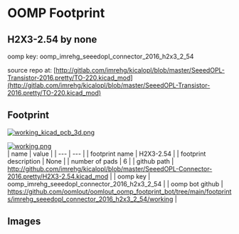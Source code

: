 # OOMP Footprint  
## H2X3-2.54  by none  
  
oomp key: oomp_imrehg_seeedopl_connector_2016_h2x3_2_54  
  
source repo at: [http://gitlab.com/imrehg/kicalopl/blob/master/SeeedOPL-Transistor-2016.pretty/TO-220.kicad_mod](http://gitlab.com/imrehg/kicalopl/blob/master/SeeedOPL-Transistor-2016.pretty/TO-220.kicad_mod)  
## Footprint  
  
[![working_kicad_pcb_3d.png](working_kicad_pcb_3d_600.png)](working_kicad_pcb_3d.png)  
  
[![working.png](working_600.png)](working.png)  
| name | value | 
| --- | --- | 
| footprint name | H2X3-2.54 | 
| footprint description | None | 
| number of pads | 6 | 
| github path | http://github.com/imrehg/kicalopl/blob/master/SeeedOPL-Connector-2016.pretty/H2X3-2.54.kicad_mod | 
| oomp key | oomp_imrehg_seeedopl_connector_2016_h2x3_2_54 | 
| oomp bot github | https://github.com/oomlout/oomlout_oomp_footprint_bot/tree/main/footprints/imrehg_seeedopl_connector_2016_h2x3_2_54/working | 
## Images  
